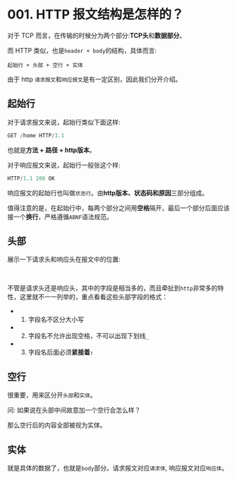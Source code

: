 # 001. HTTP 报文结构是怎样的？

对于 TCP 而言，在传输的时候分为两个部分:**TCP头**和**数据部分**。

而 HTTP 类似，也是`header + body`的结构，具体而言:
```
起始行 + 头部 + 空行 + 实体
```
由于 http `请求报文`和`响应报文`是有一定区别，因此我们分开介绍。
## 起始行
对于请求报文来说，起始行类似下面这样:
```js
GET /home HTTP/1.1
```
也就是**方法 + 路径 + http版本**。

对于响应报文来说，起始行一般张这个样:
```js
HTTP/1.1 200 OK
```
响应报文的起始行也叫做`状态行`。由**http版本、状态码和原因**三部分组成。

值得注意的是，在起始行中，每两个部分之间用**空格**隔开，最后一个部分后面应该接一个**换行**，严格遵循`ABNF`语法规范。

## 头部
展示一下请求头和响应头在报文中的位置:

<img :src="$withBase('/http/001.png')"></img>
<img :src="$withBase('/http/002.png')"></img>

不管是请求头还是响应头，其中的字段是相当多的，而且牵扯到`http`非常多的特性，这里就不一一列举的，重点看看这些头部字段的格式：
- 1. 字段名不区分大小写
- 2. 字段名不允许出现空格，不可以出现下划线`_`
- 3. 字段名后面必须**紧接着`:`**

## 空行
很重要，用来区分开`头部`和`实体`。

问: 如果说在头部中间故意加一个空行会怎么样？

那么空行后的内容全部被视为实体。

## 实体
就是具体的数据了，也就是`body`部分。请求报文对应`请求体`, 响应报文对应`响应体`。
